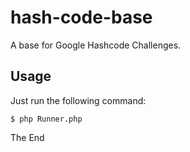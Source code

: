 # hash-code-base
A base for Google Hashcode Challenges.

## Usage

Just run the following command:
```
$ php Runner.php
```

The End
